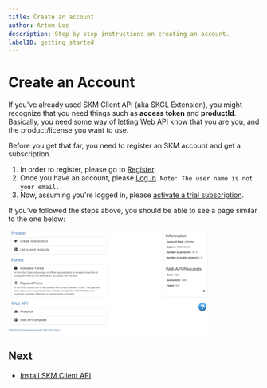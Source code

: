 ```yaml
---
title: Create an account
author: Artem Los
description: Step by step instructions on creating an account.
labelID: getting_started
---
```


# Create an Account

If you've already used SKM Client API (aka SKGL Extension), you might recognize that you need things such as **access token** and **productId**.
Basically, you need some way of letting [Web API](/web-api/) know that you are you, and the product/license you want to use.

Before you get that far, you need to register an SKM account and get a subscription.

1. In order to register, please go to [Register](https://app.cryptolens.io/Account/Register).
2. Once you have an account, please [Log In](https://app.cryptolens.io/Account/Login). `Note: The user name is not your email.`
3. Now, assuming you're logged in, please <a href="https://app.cryptolens.io/user/try" target="_blank">activate a trial subscription</a>.

If you've followed the steps above, you should be able to see a page similar to the one below:

<img src="/images/skm-overview.png" width="80%"/>

## Next

* [Install SKM Client API](/getting-started/skm-client-api)

